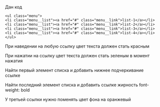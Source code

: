 Дан код

```
<ul class="menu">
<li class="menu__list"><a href="#" class="menu__link">list-1</a></li>
<li class="menu__list"><a href="#" class="menu__link">list-2</a></li>
<li class="menu__list"><a href="#" class="menu__link">list-3</a></li>
<li class="menu__list"><a href="#" class="menu__link">list-4</a></li>
</ul>
```

При наведении на любую ссылку цвет текста должен стать красным

При нажатии на ссылку цвет текста должен стать зеленым в момент нажатия

Найти первый элемент списка и добавить нижнее подчеркивание ссылке

Найти последний элемент списка и добавить ссылке жирность font-weight: bold

У третьей ссылки нужно поменять цвет фона на оранжевый
